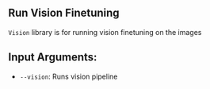 ## Run Vision Finetuning
`Vision` library is for running vision finetuning on the images

## Input Arguments:
* `--vision`: Runs vision pipeline